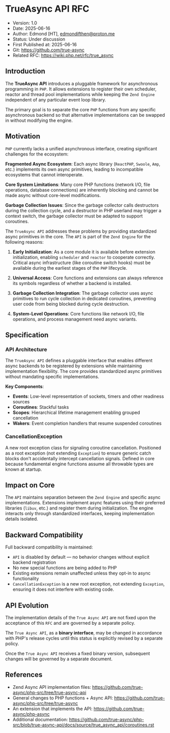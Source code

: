 # TrueAsync API RFC

* Version: 1.0
* Date: 2025-06-16
* Author: Edmond [HT], edmondifthen@proton.me
* Status: Under discussion
* First Published at: 2025-06-16 
* Git: https://github.com/true-async
* Related RFC: https://wiki.php.net/rfc/true_async

## Introduction
The **TrueAsync API** introduces a pluggable framework for asynchronous programming in `PHP`. 
It allows extensions to register their own scheduler, reactor and thread pool implementations while keeping 
the `Zend Engine` independent of any particular event loop library. 

The primary goal is to separate the core `PHP` functions from any specific asynchronous backend 
so that alternative implementations can be swapped in without modifying the engine.

## Motivation
`PHP` currently lacks a unified asynchronous interface, creating significant challenges for the ecosystem:

**Fragmented Async Ecosystem**: Each async library (`ReactPHP`, `Swoole`, `Amp`, etc.) implements its own async primitives, 
leading to incompatible ecosystems that cannot interoperate.

**Core System Limitations**: Many core PHP functions (network I/O, file operations, database connections) 
are inherently blocking and cannot be made async without core-level modifications.

**Garbage Collection Issues**: Since the garbage collector calls destructors during the collection cycle, 
and a destructor in PHP userland may trigger a context switch, the garbage collector must be adapted to support coroutines.

The `TrueAsync API` addresses these problems by providing standardized async primitives in the core. 
The `API` is part of the `Zend Engine` for the following reasons:

1. **Early Initialization**: As a core module it is available before extension initialization, 
enabling `scheduler` and `reactor` to cooperate correctly. 
Critical async infrastructure (like coroutine switch hooks) must be available during 
the earliest stages of the `PHP` lifecycle.

2. **Universal Access**: Core functions and extensions can always reference its symbols regardless of whether a backend is installed.

3. **Garbage Collection Integration**: The garbage collector uses async primitives 
to run cycle collection in dedicated coroutines, preventing user code from being blocked during cycle destruction. 

4. **System-Level Operations**: Core functions like network I/O, 
file operations, and process management need async variants.

## Specification

### API Architecture
The `TrueAsync API` defines a pluggable interface that enables different async backends to be registered by extensions while maintaining implementation flexibility. The core provides standardized async primitives without mandating specific implementations.

**Key Components**:
- **Events**: Low-level representation of sockets, timers and other readiness sources
- **Coroutines**: Stackful tasks
- **Scopes**: Hierarchical lifetime management enabling grouped cancellation
- **Wakers**: Event completion handlers that resume suspended coroutines

### CancellationException
A new root exception class for signaling coroutine cancellation. 
Positioned as a root exception (not extending `Exception`) to ensure generic 
catch blocks don't accidentally intercept cancellation signals. 
Defined in core because fundamental engine functions assume all throwable types are known at startup.

## Impact on Core
The `API` maintains separation between the `Zend Engine` and specific async implementations. 
Extensions implement async features using their preferred libraries (`libuv`, etc.) and register them during initialization. 
The engine interacts only through standardized interfaces, keeping implementation details isolated.

## Backward Compatibility
Full backward compatibility is maintained:
- `API` is disabled by default — no behavior changes without explicit backend registration
- No new special functions are being added to PHP 
- Existing extensions remain unaffected unless they opt-in to async functionality
- `CancellationException` is a new root exception, not extending `Exception`, 
ensuring it does not interfere with existing code.

## API Evolution
The implementation details of the `True Async API` are not fixed upon the acceptance of this `RFC` 
and are governed by a separate policy.

The `True Async API`, as a **binary interface**, may be changed in accordance with PHP's release
cycles until this status is explicitly revised by a separate policy.

Once the `True Async API` receives a fixed binary version, 
subsequent changes will be governed by a separate document.

## References
- Zend Async API implementation files: https://github.com/true-async/php-src/tree/true-async-api
- General changes to PHP functions + Async API: https://github.com/true-async/php-src/tree/true-async
- An extension that implements the API: https://github.com/true-async/php-async
- Additional documentation: https://github.com/true-async/php-src/blob/true-async-api/docs/source/true_async_api/coroutines.rst


